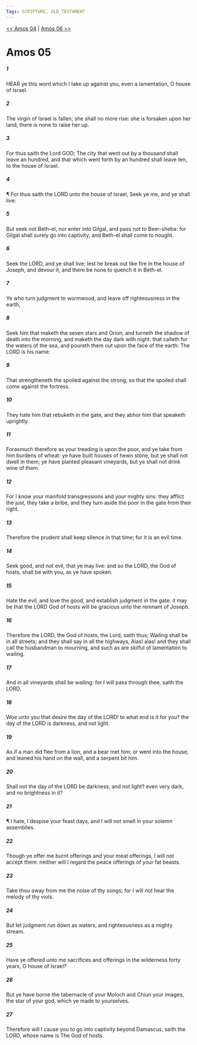 ```yaml
---
Tags: SCRIPTURE, OLD_TESTAMENT
---
```


[<< Amos 04](OLD_TESTAMENT/30_Amos/Amos_04.md) | [Amos 06 >>](OLD_TESTAMENT/30_Amos/Amos_06.md)

# Amos 05

##### 1
 HEAR ye this word which I take up against you, even a lamentation, O house of Israel.
##### 2
 The virgin of Israel is fallen; she shall no more rise: she is forsaken upon her land; there is none to raise her up.
##### 3
 For thus saith the Lord GOD; The city that went out by a thousand shall leave an hundred, and that which went forth by an hundred shall leave ten, to the house of Israel.
##### 4
 ¶ For thus saith the LORD unto the house of Israel, Seek ye me, and ye shall live:
##### 5
 But seek not Beth-el, nor enter into Gilgal, and pass not to Beer-sheba: for Gilgal shall surely go into captivity, and Beth-el shall come to nought.
##### 6
 Seek the LORD, and ye shall live; lest he break out like fire in the house of Joseph, and devour it, and there be none to quench it in Beth-el.
##### 7
 Ye who turn judgment to wormwood, and leave off righteousness in the earth,
##### 8
 Seek him that maketh the seven stars and Orion, and turneth the shadow of death into the morning, and maketh the day dark with night: that calleth for the waters of the sea, and poureth them out upon the face of the earth: The LORD is his name:
##### 9
 That strengtheneth the spoiled against the strong, so that the spoiled shall come against the fortress.
##### 10
 They hate him that rebuketh in the gate, and they abhor him that speaketh uprightly.
##### 11
 Forasmuch therefore as your treading is upon the poor, and ye take from him burdens of wheat: ye have built houses of hewn stone, but ye shall not dwell in them; ye have planted pleasant vineyards, but ye shall not drink wine of them.
##### 12
 For I know your manifold transgressions and your mighty sins: they afflict the just, they take a bribe, and they turn aside the poor in the gate from their right.
##### 13
 Therefore the prudent shall keep silence in that time; for it is an evil time.
##### 14
 Seek good, and not evil, that ye may live: and so the LORD, the God of hosts, shall be with you, as ye have spoken.
##### 15
 Hate the evil, and love the good, and establish judgment in the gate: it may be that the LORD God of hosts will be gracious unto the remnant of Joseph.
##### 16
 Therefore the LORD, the God of hosts, the Lord, saith thus; Wailing shall be in all streets; and they shall say in all the highways, Alas! alas! and they shall call the husbandman to mourning, and such as are skilful of lamentation to wailing.
##### 17
 And in all vineyards shall be wailing: for I will pass through thee, saith the LORD.
##### 18
 Woe unto you that desire the day of the LORD! to what end is it for you? the day of the LORD is darkness, and not light.
##### 19
 As if a man did flee from a lion, and a bear met him; or went into the house, and leaned his hand on the wall, and a serpent bit him.
##### 20
 Shall not the day of the LORD be darkness, and not light? even very dark, and no brightness in it?
##### 21
 ¶ I hate, I despise your feast days, and I will not smell in your solemn assemblies.
##### 22
 Though ye offer me burnt offerings and your meat offerings, I will not accept them: neither will I regard the peace offerings of your fat beasts.
##### 23
 Take thou away from me the noise of thy songs; for I will not hear the melody of thy viols.
##### 24
 But let judgment run down as waters, and righteousness as a mighty stream.
##### 25
 Have ye offered unto me sacrifices and offerings in the wilderness forty years, O house of Israel?
##### 26
 But ye have borne the tabernacle of your Moloch and Chiun your images, the star of your god, which ye made to yourselves.
##### 27
 Therefore will I cause you to go into captivity beyond Damascus, saith the LORD, whose name is The God of hosts.
